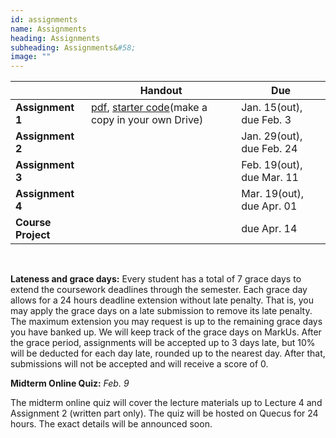 ```yaml
---
id: assignments
name: Assignments
heading: Assignments
subheading: Assignments&#58;
image: ""
---
```


|           | Handout                | Due
|-----------|------------------------|---------
| **Assignment 1**   | [pdf](assets/assignments/a1.pdf), [starter code](https://colab.research.google.com/github/uoft-csc413/2023/blob/master/assets/assignments/a1-code.ipynb)(make a copy in your own Drive)  | Jan. 15(out), due Feb. 3
| **Assignment 2**   |   | Jan. 29(out), due Feb. 24
| **Assignment 3**   |   | Feb. 19(out), due Mar. 11
| **Assignment 4**   |   | Mar. 19(out), due Apr. 01
| **Course Project**   |       | due Apr. 14

<br/> 

**Lateness and grace days:** Every student has a total of 7 grace days to extend the coursework deadlines through the semester. Each grace day allows for a 24 hours deadline extension without late penalty. That is, you may apply the grace days on a late submission to remove its late penalty. The maximum extension you may request is up to the remaining grace days you have banked up. We will keep track of the grace days on MarkUs. After the grace period, assignments will be accepted up to 3 days late, but 10% will be deducted for each day late, rounded up to the nearest day. After that, submissions will not be accepted and will receive a score of 0. 
<br/> 

**Midterm Online Quiz:**  *Feb. 9* 

The midterm online quiz will cover the lecture materials up to Lecture 4 and Assignment 2 (written part only). The quiz will be hosted on Quecus for 24 hours. The exact details will be announced soon.
